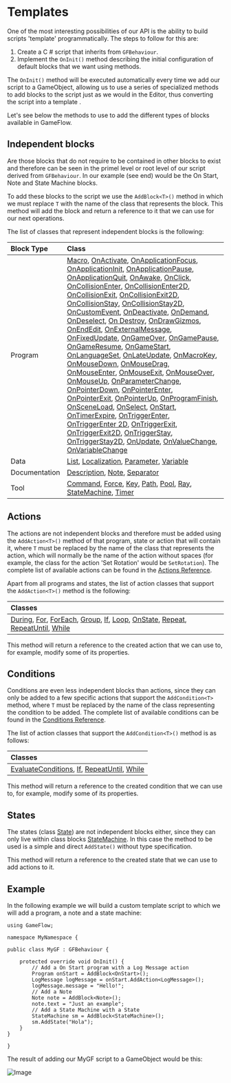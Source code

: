 # Templates

One of the most interesting possibilities of our API is the ability to build scripts 'template' programmatically. The steps to follow for this are:

1. Create a C \# script that inherits from `GFBehaviour`.
2. Implement the `OnInit()` method describing the initial configuration of default blocks that we want using methods.

The `OnInit()` method will be executed automatically every time we add our script to a GameObject, allowing us to use a series of specialized methods to add blocks to the script just as we would in the Editor, thus converting the script into a template .

Let's see below the methods to use to add the different types of blocks available in GameFlow.

## Independent blocks

Are those blocks that do not require to be contained in other blocks to exist and therefore can be seen in the primel level or root level of our script derived from `GFBehaviour`. In our example \(see end\) would be the On Start, Note and State Machine blocks.

To add these blocks to the script we use the `AddBlock<T>()` method in which we must replace `T` with the name of the class that represents the block. This method will add the block and return a reference to it that we can use for our next operations.

The list of classes that represent independent blocks is the following:

| Block Type | Class |
| :--- | :--- |
| Program | [Macro](reference.md#macro-class), [OnActivate](reference.md#on-Activate-class), [OnApplicationFocus](reference.md#on-ApplicationFocus-class), [OnApplicationInit](reference.md#on-ApplicationInit-class), [OnApplicationPause](reference.md#on-ApplicationPause-class), [OnApplicationQuit](reference.md#on-ApplicationQuit-class), [OnAwake](reference.md#on-Awake-class), [OnClick](reference.md#on-Click-class), [OnCollisionEnter](reference.md#on-CollisionEnter-class), [OnCollisionEnter2D](reference.md#on-CollisionEnter2D-class), [OnCollisionExit](reference.md#on-CollisionExit-class), [OnCollisionExit2D](reference.md#on-CollisionExit2D-class), [OnCollisionStay](reference.md#on-CollisionStay-class), [OnCollisionStay2D](reference.md#on-CollisionStay2D-class), [OnCustomEvent](reference.md#on-CustomEvent-class), [OnDeactivate](reference.md#on-Deactivate-class), [OnDemand](reference.md#program-class), [OnDeselect](reference.md#on-Deselect-class), [On Destroy](reference.md#on-Destroy-class), [OnDrawGizmos](reference.md#on-DrawGizmos-class), [OnEndEdit](reference.md#on-EndEdit-class), [OnExternalMessage](reference.md#on-ExternalMessage-class), [OnFixedUpdate](reference.md#on-FixedUpdate-class), [OnGameOver](reference.md#on-GameOver-class), [OnGamePause](reference.md#on-GamePause-class), [OnGameResume](reference.md#on-GameResume-class), [OnGameStart](reference.md#on-GameStart-class), [OnLanguageSet](reference.md#on-LanguageSet-class), [OnLateUpdate](reference.md#on-LateUpdate-class), [OnMacroKey](reference.md#macro-class), [OnMouseDown](reference.md#on-MouseDown-class), [OnMouseDrag](reference.md#on-MouseDrag-class), [OnMouseEnter](reference.md#on-MouseEnter-class), [OnMouseExit](reference.md#on-MouseExit-class), [OnMouseOver](reference.md#on-MouseOver-class), [OnMouseUp](reference.md#on-MouseUp-class), [OnParameterChange](reference.md#on-ParameterChange-class), [OnPointerDown](reference.md#on-PointerDown-class), [OnPointerEnter](reference.md#on-PointerEnter-class), [OnPointerExit](reference.md#on-PointerExit-class), [OnPointerUp](reference.md#on-PointerUp-class), [OnProgramFinish](reference.md#on-ProgramFinish-class), [OnSceneLoad](reference.md#on-SceneLoad-class), [OnSelect](reference.md#on-Select-class), [OnStart](reference.md#on-Start-class), [OnTimerExpire](reference.md#on-TimerExpire-class), [OnTriggerEnter](reference.md#on-TriggerEnter-class), [OnTriggerEnter 2D](reference.md#on-TriggerEnter2D-class), [OnTriggerExit](reference.md#on-TriggerExit-class), [OnTriggerExit2D](reference.md#on-TriggerExit2D-class), [OnTriggerStay](reference.md#on-TriggerStay-class), [OnTriggerStay2D](reference.md#on-TriggerStay2D-class), [OnUpdate](reference.md#on-Update-class), [OnValueChange](reference.md#on-ValueChange-class), [OnVariableChange](reference.md#on-VariableChange-class) |
| Data | [List](reference.md#list-class), [Localization](reference.md#localization-class), [Parameter](reference.md#parameter-class), [Variable](reference.md#variable-class) |
| Documentation | [Description](reference.md#description-class), [Note](reference.md#note-class), [Separator](reference.md#separator-class) |
| Tool | [Command](reference.md#command-class), [Force](reference.md#force-class), [Key](reference.md#key-class), [Path](reference.md#path-class), [Pool](reference.md#pool-class), [Ray](reference.md#ray-class), [StateMachine](reference.md#stateMachine-class), [Timer](reference.md#timer-class) |

## Actions

The actions are not independent blocks and therefore must be added using the `AddAction<T>()` method of that program, state or action that will contain it, where `T` must be replaced by the name of the class that represents the action, which will normally be the name of the action without spaces \(for example, the class for the action 'Set Rotation' would be `SetRotation`\). The complete list of available actions can be found in the [Actions Reference](reference.md#actions).

Apart from all programs and states, the list of action classes that support the `AddAction<T>()` method is the following:

| Classes |
| :--- |
| [During](reference.md#during-class), [For](reference.md#for-class), [ForEach](reference.md#forEach-class), [Group](reference.md#group-class), [If](reference.md#if-class), [Loop](reference.md#loop-class), [OnState](reference.md#on-State-class), [Repeat](reference.md#repeat-class), [RepeatUntil](reference.md#repeatUntil-class), [While](reference.md#while-class) |

This method will return a reference to the created action that we can use to, for example, modify some of its properties.

## Conditions

Conditions are even less independent blocks than actions, since they can only be added to a few specific actions that support the `AddCondition<T>` method, where `T` must be replaced by the name of the class representing the condition to be added. The complete list of available conditions can be found in the [Conditions Reference](reference.md#conditions).

The list of action classes that support the `AddCondition<T>()` method is as follows:

| Classes |
| :--- |
| [EvaluateConditions](reference.md#evaluateConditions-class), [If](reference.md#if-class), [RepeatUntil](reference.md#repeatUntil-class), [While](reference.md#while-class) |

This method will return a reference to the created condition that we can use to, for example, modify some of its properties.

## States

The states \(class [State](reference.md#state-class)\) are not independent blocks either, since they can only live within class blocks [StateMachine](reference.md#stateMachine-class). In this case the method to be used is a simple and direct `AddState()` without type specification.

This method will return a reference to the created state that we can use to add actions to it.

## Example

In the following example we will build a custom template script to which we will add a program, a note and a state machine:

```text
using GameFlow;

namespace MyNamespace {

public class MyGF : GFBehaviour {

    protected override void OnInit() {
        // Add a On Start program with a Log Message action
        Program onStart = AddBlock<OnStart>();
        LogMessage logMessage = onStart.AddAction<LogMessage>();
        logMessage.message = "Hello!";
        // Add a Note
        Note note = AddBlock<Note>();
        note.text = "Just an example";
        // Add a State Machine with a State
        StateMachine sm = AddBlock<StateMachine>();
        sm.AddState("Hola");
    }
}

}
```

The result of adding our MyGF script to a GameObject would be this:

![Image](https://github.com/evasiongames/gameflow/tree/bfe1c0c7a5fa169c1f9b14c81156b1e371a2890f/docs/api/.gitbook/assets/api-MyGF.png)

